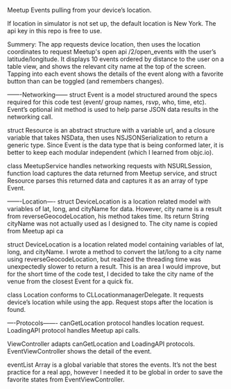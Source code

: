 Meetup Events pulling from your device’s location. 

If location in simulator is not set up, the default location is New York. 
The api key in this repo is free to use.

Summery: The app requests device location, then uses the location coordinates to request Meetup's open api /2/open_events with the user’s latitude/longitude. It displays 10 events ordered by distance to the user on a table view, and shows the relevant city name at the top of the screen. Tapping into each event shows the details of the event along with a favorite button than can be toggled (and remembers changes).

——-Networking——
struct Event is a model structured around the specs required for this code test (event/ group names, rsvp, who, time, etc). Event’s optional init method is used to help parse JSON data results in the networking call. 

struct Resource is an abstract structure with a variable url, and a closure variable that takes NSData, then uses NSJSONSerialization to return a generic type. Since Event is the data type that is being conformed later, it is better to keep each modular independent (which I learned from objc.io). 

class MeetupService handles networking requests with NSURLSession, function load captures the data returned from Meetup service, and struct Resource parses this returned data and captures it as an array of type Event.

——-Location—-
struct DeviceLocation is a location related model with variables of lat, long, and cityName for data. However, city name is a result from reverseGeocodeLocation, his method takes time. Its return String cityName was not actually used as I designed to. The city name is copied from Meetup api ca

struct DeviceLocation is a location related model containing variables of lat, long, and cityName. I wrote a method to convert the lat/long to a city name using reverseGeocodeLocation, but realized the threading time was unexpectedly slower to return a result. This is an area I would improve, but for the short time of the code test, I decided to take the city name of the venue from the closest Event for a quick fix.

class Location conforms to CLLocationmanagerDelegate. It requests device’s location while using the app. Request stops after the location is found.

—-Protocols——-
canGetLocation protocol handles location request. LoadingAPI protocol handles Meetup api calls.

ViewController adapts canGetLocation and LoadingAPI protocols. EventViewController shows the detail of the event. 

eventList Array is a global variable that stores the events. It’s not the best practice for a real app, however I needed it to be global in order to save the favorite states from EventViewController.



